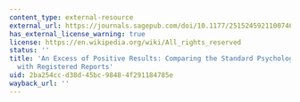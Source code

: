 ```yaml
---
content_type: external-resource
external_url: https://journals.sagepub.com/doi/10.1177/25152459211007467
has_external_license_warning: true
license: https://en.wikipedia.org/wiki/All_rights_reserved
status: ''
title: 'An Excess of Positive Results: Comparing the Standard Psychology Literature
  with Registered Reports'
uid: 2ba254cc-d38d-45bc-9848-4f291184785e
wayback_url: ''
---
```

